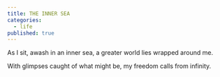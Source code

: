 ```yaml
---
title: THE INNER SEA
categories:
  - life
published: true
---
```

As I sit, 
awash
in an inner sea,
a greater world
lies wrapped
around me.

With glimpses caught
of what might be,
my freedom calls
from infinity.
